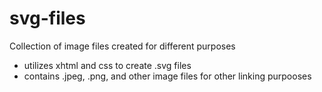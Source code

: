 # svg-files

Collection of image files created for different purposes
  - utilizes xhtml and css to create .svg files
  - contains .jpeg, .png, and other image files for other linking purpooses
